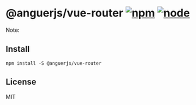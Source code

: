 # @anguerjs/vue-router [![npm](https://img.shields.io/npm/v/@anguerjs/vue-router.svg)](https://npmjs.com/package/@anguerjs/vue-router) [![node](https://img.shields.io/node/v/@anguerjs/vue-router)](https://nodejs.org/en/about/releases/)

Note:

## Install
```shell
npm install -S @anguerjs/vue-router
```


## License

MIT
